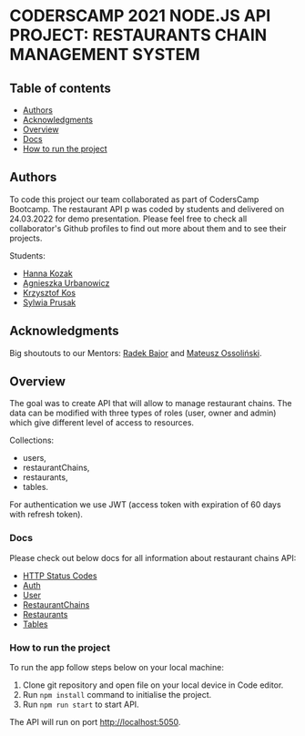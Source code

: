 # CODERSCAMP 2021 NODE.JS API PROJECT: RESTAURANTS CHAIN MANAGEMENT SYSTEM

## Table of contents

-   [Authors](#authors)
-   [Acknowledgments](#acknowledgments)
-   [Overview](#overview)
-   [Docs](#docs)
-   [How to run the project](#how-to-run-the-project)

## Authors

To code this project our team collaborated as part of CodersCamp Bootcamp. The restaurant API p was coded by students and delivered on 24.03.2022 for demo presentation. Please feel free to check all collaborator's Github profiles to find out more about them and to see their projects.

Students:

-   [Hanna Kozak](https://github.com/hannakozak)
-   [Agnieszka Urbanowicz](https://github.com/axseinga)
-   [Krzysztof Kos](https://github.com/Kosik33i6)
-   [Sylwia Prusak](https://github.com/sylcym)

## Acknowledgments

Big shoutouts to our Mentors: [Radek Bajor](https://github.com/radekwojpl) and [Mateusz Ossoliński](https://github.com/m-ossolinski).

## Overview

The goal was to create API that will allow to manage restaurant chains. The data can be modified with three types of roles (user, owner and admin) which give different level of access to resources.

Collections:

-   users,
-   restaurantChains,
-   restaurants,
-   tables.

For authentication we use JWT (access token with expiration of 60 days with refresh token).

### Docs

Please check out below docs for all information about restaurant chains API:

-   [HTTP Status Codes](docs/statusCodes.md)
-   [Auth](docs/auth.md)
-   [User](docs/user.md)
-   [RestaurantChains](docs/chains.md)
-   [Restaurants](docs/restaurant.md)
-   [Tables](docs/tables.md)

### How to run the project

To run the app follow steps below on your local machine:

1. Clone git repository and open file on your local device in Code editor.
2. Run `npm install` command to initialise the project.
3. Run `npm run start` to start API.

The API will run on port [http://localhost:5050](http://localhost:5050).

